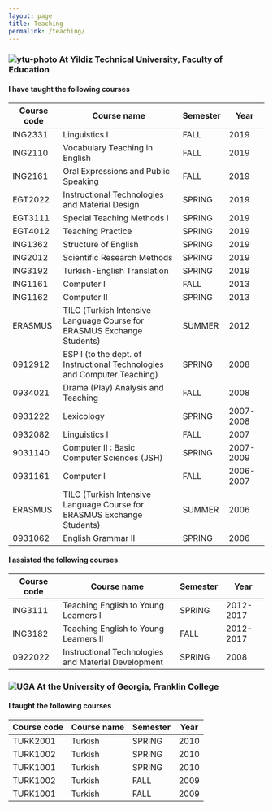 ```yaml
---
layout: page
title: Teaching
permalink: /teaching/
---
```

### ![ytu-photo] **At Yildiz Technical University, Faculty of Education**

#### I have taught the following courses

Course code|Course name|Semester|Year
-----------|-----------|--------|----
ING2331|Linguistics I|FALL|2019
ING2110|Vocabulary Teaching in English|FALL|2019
ING2161|Oral Expressions and Public Speaking|FALL|2019
EGT2022|Instructional Technologies and Material Design|SPRING|2019
EGT3111|Special Teaching Methods I|SPRING|2019
EGT4012|Teaching Practice|SPRING|2019
ING1362|Structure of English|SPRING|2019
ING2012|Scientific Research Methods|SPRING|2019
ING3192|Turkish-English Translation|SPRING|2019
ING1161|Computer I|FALL|2013
ING1162|Computer II|SPRING|2013
ERASMUS|TILC (Turkish Intensive Language Course for ERASMUS Exchange Students)|SUMMER|2012
0912912|ESP I (to the dept. of Instructional Technologies and Computer Teaching)|SPRING|2008
0934021|Drama (Play) Analysis and Teaching|FALL|2008
0931222|Lexicology|SPRING|2007-2008
0932082|Linguistics I|FALL|2007
9031140|Computer II : Basic Computer Sciences (JSH)|SPRING|2007-2009
0931161|Computer I|FALL|2006-2007
ERASMUS|TILC (Turkish Intensive Language Course for ERASMUS Exchange Students)|SUMMER|2006
0931062|English Grammar II|SPRING|2006

#### I assisted the following courses

Course code|Course name|Semester|Year
-----------|-----------|--------|----
ING3111|Teaching English to Young Learners I|SPRING|2012-2017
ING3182|Teaching English to Young Learners II|FALL|2012-2017
0922022|Instructional Technologies and Material Development|SPRING|2008

### ![UGA][uga-photo] **At the University of Georgia, Franklin College**

#### I taught the following courses

Course code|Course name|Semester|Year
-----------|-----------|--------|----
TURK2001|Turkish|SPRING|2010
TURK1002|Turkish|SPRING|2010
TURK1001|Turkish|SPRING|2010
TURK1002|Turkish|FALL|2009
TURK1001|Turkish|FALL|2009

[ytu-photo]: ../ytu-logo.png "Yildiz Technical University"
[uga-photo]: ../uga-logo.png "University of Georgia"

